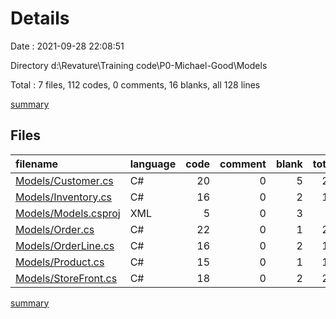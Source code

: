 # Details

Date : 2021-09-28 22:08:51

Directory d:\Revature\Training code\P0-Michael-Good\Models

Total : 7 files,  112 codes, 0 comments, 16 blanks, all 128 lines

[summary](results.md)

## Files
| filename | language | code | comment | blank | total |
| :--- | :--- | ---: | ---: | ---: | ---: |
| [Models/Customer.cs](/Models/Customer.cs) | C# | 20 | 0 | 5 | 25 |
| [Models/Inventory.cs](/Models/Inventory.cs) | C# | 16 | 0 | 2 | 18 |
| [Models/Models.csproj](/Models/Models.csproj) | XML | 5 | 0 | 3 | 8 |
| [Models/Order.cs](/Models/Order.cs) | C# | 22 | 0 | 1 | 23 |
| [Models/OrderLine.cs](/Models/OrderLine.cs) | C# | 16 | 0 | 2 | 18 |
| [Models/Product.cs](/Models/Product.cs) | C# | 15 | 0 | 1 | 16 |
| [Models/StoreFront.cs](/Models/StoreFront.cs) | C# | 18 | 0 | 2 | 20 |

[summary](results.md)